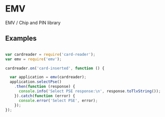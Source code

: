 # EMV 

EMV / Chip and PIN library


## Examples

```javascript

var cardreader = require('card-reader');
var emv = require('emv');

cardreader.on('card-inserted', function () {

  var application = emv(cardreader);
  application.selectPse()
    .then(function (response) {
      console.info('Select PSE response:\n', response.toTlvString());
    }).catch(function (error) {
      console.error('Select PSE', error);
    });
});


```
